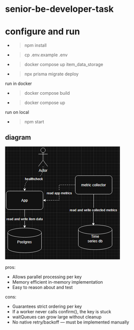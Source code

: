 # senior-be-developer-task
# configure and run
* > npm install

* > cp .env.example .env

* > docker compose up item_data_storage

* > npx prisma migrate deploy

run in docker
* > docker compose build
* > docker compose up

run on local 
* > npm start

## diagram 
![diagram](./docs/C4.PNG)

pros:
- Allows parallel processing per key	
- Memory efficient in-memory implementation	
- Easy to reason about and test	

cons:
- Guarantees strict ordering per key	
- If a worker never calls confirm(), the key is stuck
- waitQueues can grow large without cleanup
- No native retry/backoff — must be implemented manually
